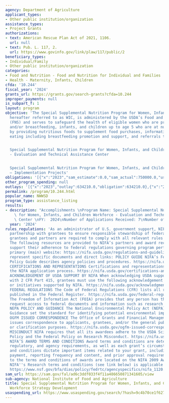 ```yaml
---
agency: Department of Agriculture
applicant_types:
- Other public institution/organization
assistance_types:
- Project Grants
authorizations:
- text: American Rescue Plan Act of 2021, 1106.
  url: null
- text: Pub. L. 117, 2.
  url: https://www.govinfo.gov/link/plaw/117/public/2
beneficiary_types:
- Individual/Family
- Other public institution/organization
categories:
- Food and Nutrition - Food and Nutrition for Individual and Families
- Health - Maternity, Infants, Children
cfda: '10.244'
fiscal_year: '2024'
grants_url: https://grants.gov/search-grants?cfda=10.244
improper_payments: null
is_subpart_f: 1
layout: program
objective: 'The Special Supplemental Nutrition Program for Women, Infants, and Children,
  hereafter referred to as WIC, is administered by the USDA’s Food and Nutrition Service
  (FNS) and serves to safeguard the health of eligible women who are pregnant, postpartum,
  and/or breastfeeding, infants, and children up to age 5 who are at nutritional risk
  by providing nutritious foods to supplement food purchases, information on healthy
  eating including breastfeeding promotion and support, and referrals to health care.


  Special Supplemental Nutrition Program for Women, Infants, and Children Workforce
  - Evaluation and Technical Assistance Center


  Special Supplemental Nutrition Program for Women, Infants, and Children Workforce
  – Implementation Projects'
obligations: '[{"x":"2023","sam_estimate":0.0,"sam_actual":750000.0,"usa_spending_actual":634210.0},{"x":"2024","sam_estimate":0.0,"sam_actual":29365790.0,"usa_spending_actual":29365790.0},{"x":"2025","sam_estimate":0.0,"sam_actual":0.0,"usa_spending_actual":0.0}]'
other_program_spending: null
outlays: '[{"x":"2023","outlay":634210.0,"obligation":634210.0},{"x":"2024","outlay":2316293.87,"obligation":29365790.0},{"x":"2025","outlay":0.0,"obligation":0.0}]'
permalink: /program/10.244.html
popular_name: NWWSD
program_type: assistance_listing
results:
- description: "Accomplishments \nProgram Name: Special Supplemental Nutrition Program\
    \ for Women, Infants, and Children Workforce - Evaluation and Technical Assistance\
    \ Center \nFY:  2024\nNumber of Applications Received: 7\nNumber of Awards: 1"
  year: '2024'
rules_regulations: 'As an administrator of U.S. government support, NIFA works in
  partnership with grantees to ensure responsible stewardship of federal funds. Our
  grantees and partners are required to comply with all relevant rules and regulations.
  The following resources are provided to NIFA’s partners and award recipients to
  support their adherence to federal regulations governing program performance: NIFA’s
  primary (main) website: https://nifa.usda.gov/regulations-and-guidelines The following
  represent specific documents and direct links: POLICY GUIDE NIFA’s Federal Assistance
  Policy Guide describes agency policies and procedures. https://nifa.usda.gov/policy-guide
  CERTIFICATIONS AND REPRESENTATIONS Certifications and representations provided through
  the NIFA application process. https://nifa.usda.gov/certifications-and-representations
  ACKNOWLEDGEMENT OF USDA SUPPORT BY NIFA When acknowledging USDA support in accordance
  with 2 CFR Part 415, grantees must use the following acknowledgement for all projects
  or initiatives supported by NIFA. https://nifa.usda.gov/acknowledgment-usda-support-nifa
  FEDERAL REGULATIONS The Code of Federal Regulations (CFR) lists all regulations
  published in the Federal Register. https://nifa.usda.gov/federal-regulations FOIA
  The Freedom of Information Act (FOIA) provides that any person has the right to
  request access to federal documents and information such as research data. https://nifa.usda.gov/foia
  NEPA POLICY AND GUIDANCE The National Environmental Policy Act (NEPA) Policy and
  Guidance set the standard for identifying potential environmental impacts. https://nifa.usda.gov/nepa-policy-and-guidance
  OGFM ISSUED CORRESPONDENCE The Office of Grants and Financial Management occasionally
  issues correspondence to applicants, grantees, and/or the general public for informational
  or clarification purposes. https://nifa.usda.gov/ogfm-issued-correspondence RESEARCH
  MISCONDUCT NIFA requires that all its awardees adhere to the USDA Scientific Integrity
  Policy and the Federal Policy on Research Misconduct. https://nifa.usda.gov/research-misconduct
  NIFA’S AWARD TERMS AND CONDITIONS Award terms and conditions are determined by statutory,
  regulatory, and agency requirements, as well as each grant’s circumstances. Terms
  and conditions dictate important items related to your grant, including method of
  payment, reporting frequency and content, and prior approval requirements. References
  to the terms and conditions of awards are located on the NIFA 2009 Award Fact Sheet.
  NIFA''s Research terms and conditions (see link below) is applicable to this program
  https://www.nsf.gov/bfa/dias/policy/fedrtc/agencyspecifics/nifa_1120.pdf'
sam_url: https://sam.gov/fal/ad6c3ddf033f4f11a486650871341605/view
sub-agency: National Institute of Food and Agriculture
title: Special Supplemental Nutrition Program for Women, Infants, and Children – National
  Workforce Strategy Development
usaspending_url: https://www.usaspending.gov/search/?hash=9c4b70ce1f627802948283a795f2be03
---
```

